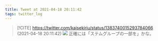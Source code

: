 ```yaml
---
title: Tweet at 2021-04-18 20:11:42
tags: twitter_log
---
```


> [!CITE] https://twitter.com/kaisekiriu/status/1383740015293784066 (2021-04-18 20:11:42)
> ![](https://twitter.com/kaisekiriu/status/1383740015293784066)
> 正確には「ステムグループの一部を」かな。
